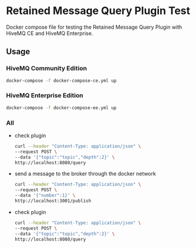 # Retained Message Query Plugin Test

Docker compose file for testing the Retained Message Query Plugin with HiveMQ CE and HiveMQ Enterprise.

## Usage

### HiveMQ Community Edition

```bash
docker-compose -f docker-compose-ce.yml up
```

### HiveMQ Enterprise Edition

```bash
docker-compose -f docker-compose-ee.yml up
```

### All

- check plugin
  ```bash
  curl --header "Content-Type: application/json" \
  --request POST \
  --data '{"topic":"topic","depth":2}' \
  http://localhost:8080/query
  ```
- send a message to the broker through the docker network
  ```bash
  curl --header "Content-Type: application/json" \
  --request POST \
  --data '{"number":1}' \
  http://localhost:3001/publish
  ```
- check plugin
  ```bash
  curl --header "Content-Type: application/json" \
  --request POST \
  --data '{"topic":"topic","depth":2}' \
  http://localhost:8080/query
  ```
